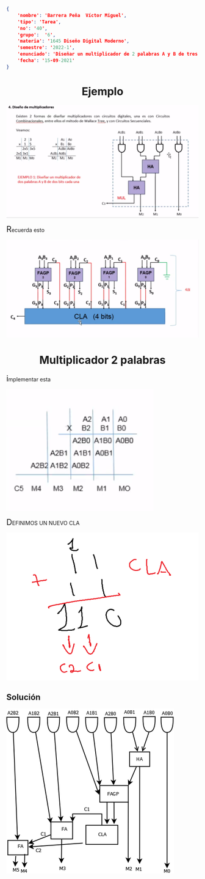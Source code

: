 ```json
{
    'nombre': 'Barrera Peña  Víctor Miguel',
    'tipo': 'Tarea',
    'no': '40',
    'grupo':  '6',
    'materia': '1645 Diseño Digital Moderno',
    'semestre': '2022-1',
    'enunciado': 'Diseñar un multiplicador de 2 palabras A y B de tres bits cada una',
    'fecha': '15-09-2021'
}
```

<style>
    body{
  text-align: justify;
}
    h1{
        font-weight: bold;
        text-align:center;
    }
    p::first-letter{
  font-size: 1.3rem;
}
 a{
  text-decoration: none;
}
</style>
# Ejemplo

![image-20220113200724232](img/image-20220113200724232.png)

Recuerda esto

![image-20220113204634640](img/image-20220113204634640.png)

# Multiplicador 2 palabras

implementar esta

![image-20220113200646138](img/image-20220113200646138.png)

DEFINIMOS UN NUEVO CLA

![image-20220113211818261](img/image-20220113211818261.png)

## Solución

![diagrama](diagrama.png)
